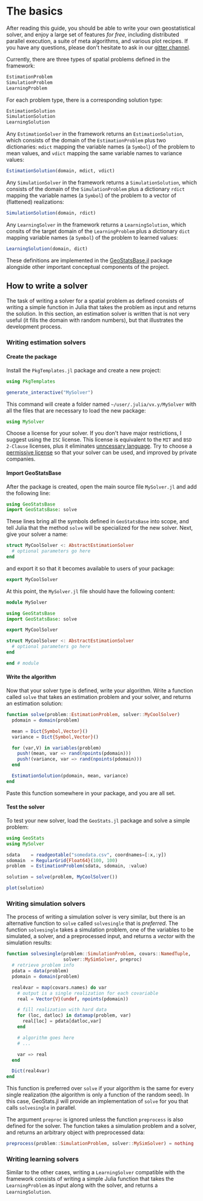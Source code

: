 # The basics

After reading this guide, you should be able to write your own geostatistical
solver, and enjoy a large set of features *for free*, including distributed
parallel execution, a suite of meta algorithms, and various plot recipes. If
you have any questions, please don't hesitate to ask in our
[gitter channel](https://gitter.im/JuliaEarth/GeoStats.jl).

Currently, there are three types of spatial problems defined in the framework:

```julia
EstimationProblem
SimulationProblem
LearningProblem
```

For each problem type, there is a corresponding solution type:

```julia
EstimationSolution
SimulationSolution
LearningSolution
```

Any `EstimationSolver` in the framework returns an `EstimationSolution`, which
consists of the domain of the `EstimationProblem` plus two dictionaries: `mdict`
mapping the variable names (a `Symbol`) of the problem to mean values, and `vdict`
mapping the same variable names to variance values:

```julia
EstimationSolution(domain, mdict, vdict)
```

Any `SimulationSolver` in the framework returns a `SimulationSolution`, which
consists of the domain of the `SimulationProblem` plus a dictionary `rdict`
mapping the variable names (a `Symbol`) of the problem to a vector of (flattened)
realizations:

```julia
SimulationSolution(domain, rdict)
```

Any `LearningSolver` in the framework returns a `LearningSolution`, which consits
of the target domain of the `LearningProblem` plus a dictionary `dict` mapping
variable names (a `Symbol`) of the problem to learned values:

```julia
LearningSolution(domain, dict)
```

These definitions are implemented in the
[GeoStatsBase.jl](https://github.com/juliohm/GeoStatsBase.jl)
package alongside other important conceptual
components of the project.

## How to write a solver

The task of writing a solver for a spatial problem as defined consists of
writing a simple function in Julia that takes the problem as input and returns
the solution. In this section, an estimation solver is written that is not very
useful (it fills the domain with random numbers), but that illustrates the
development process.

### Writing estimation solvers

#### Create the package

Install the `PkgTemplates.jl` package and create a new project:

```julia
using PkgTemplates

generate_interactive("MySolver")
```

This command will create a folder named `~/user/.julia/vx.y/MySolver` with all
the files that are necessary to load the new package:

```julia
using MySolver
```

Choose a license for your solver. If you don't have major restrictions, I suggest
using the `ISC` license. This license is equivalent to the `MIT` and `BSD 2-Clause`
licenses, plus it eliminates [unncessary language](https://en.wikipedia.org/wiki/ISC_license).
Try to choose a [permissive license](https://opensource.org/licenses) so that your
solver can be used, and improved by private companies.

#### Import GeoStatsBase

After the package is created, open the main source file `MySolver.jl` and add the
following line:

```julia
using GeoStatsBase
import GeoStatsBase: solve
```

These lines bring all the symbols defined in `GeoStatsBase` into scope, and tell
Julia that the method `solve` will be specialized for the new solver. Next, give
your solver a name:

```julia
struct MyCoolSolver <: AbstractEstimationSolver
  # optional parameters go here
end
```

and export it so that it becomes available to users of your package:

```julia
export MyCoolSolver
```

At this point, the `MySolver.jl` file should have the following content:

```julia
module MySolver

using GeoStatsBase
import GeoStatsBase: solve

export MyCoolSolver

struct MyCoolSolver <: AbstractEstimationSolver
  # optional parameters go here
end

end # module
```

#### Write the algorithm

Now that your solver type is defined, write your algorithm. Write a function called
`solve` that takes an estimation problem and your solver, and returns an estimation
solution:

```julia
function solve(problem::EstimationProblem, solver::MyCoolSolver)
  pdomain = domain(problem)

  mean = Dict{Symbol,Vector}()
  variance = Dict{Symbol,Vector}()

  for (var,V) in variables(problem)
    push!(mean, var => rand(npoints(pdomain)))
    push!(variance, var => rand(npoints(pdomain)))
  end

  EstimationSolution(pdomain, mean, variance)
end
```

Paste this function somewhere in your package, and you are all set.

#### Test the solver

To test your new solver, load the `GeoStats.jl` package and solve a simple problem:

```julia
using GeoStats
using MySolver

sdata    = readgeotable("somedata.csv", coordnames=[:x,:y])
sdomain  = RegularGrid{Float64}(100, 100)
problem  = EstimationProblem(sdata, sdomain, :value)

solution = solve(problem, MyCoolSolver())

plot(solution)
```

### Writing simulation solvers

The process of writing a simulation solver is very similar, but there is an
alternative function to `solve` called `solvesingle` that is *preferred*. The
function `solvesingle` takes a simulation problem, one of the variables to be
simulated, a solver, and a preprocessed input, and returns a *vector* with the
simulation results:

```julia
function solvesingle(problem::SimulationProblem, covars::NamedTuple,
                     solver::MySimSolver, preproc)
  # retrieve problem info
  pdata = data(problem)
  pdomain = domain(problem)

  real4var = map(covars.names) do var
    # output is a single realization for each covariable
    real = Vector{V}(undef, npoints(pdomain))

    # fill realization with hard data
    for (loc, datloc) in datamap(problem, var)
      real[loc] = pdata[datloc,var]
    end

    # algorithm goes here
    # ...

    var => real
  end

  Dict(real4var)
end
```

This function is preferred over `solve` if your algorithm is the same for every
single realization (the algorithm is only a function of the random seed). In this
case, GeoStats.jl will provide an implementation of `solve` for you that calls
`solvesingle` in parallel.

The argument `preproc` is ignored unless the function `preprocess` is also defined
for the solver. The function takes a simulation problem and a solver, and returns
an arbitrary object with preprocessed data:

```julia
preprocess(problem::SimulationProblem, solver::MySimSolver) = nothing
```

### Writing learning solvers

Similar to the other cases, writing a `LearningSolver` compatible with the framework
consists of writing a simple Julia function that takes the `LearningProblem` as input
along with the solver, and returns a `LearningSolution`.

